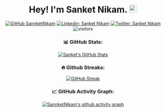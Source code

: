 <div align="center">
 
# Hey! I'm Sanket Nikam. <img src="https://media.giphy.com/media/hvRJCLFzcasrR4ia7z/giphy.gif" width="25px">
 
[![GitHub SannketNikam](https://img.shields.io/github/followers/SannketNikam?label=follow&style=social)](https://github.com/SannketNikam)
[![Linkedin: Sanket Nikam](https://img.shields.io/badge/-SannketNikam-blue?style=flat-square&logo=Linkedin&logoColor=white&link=https://www.linkedin.com/in/SannketNikam/)](https://www.linkedin.com/in/SannketNikam/)
[![Twitter: Sanket Nikam](https://img.shields.io/twitter/follow/SannketNikam?style=social)](https://twitter.com/SannketNikam)
 <img src="https://visitor-badge.laobi.icu/badge?page_id=SannketNikam.SannketNikam" alt="visitors"/>

### 📊 GitHub Stats:

 [![Sanket's GitHub Stats](https://github-readme-stats-sigma-five.vercel.app/api?username=SannketNikam&count_private=true&show_icons=true&theme=calm)](https://github.com/SannketNikam/github-readme-stats)

### 🔥 Github Streaks:

[![GitHub Streak](https://github-readme-streak-stats.herokuapp.com?user=sannketnikam&border_radius=8&date_format=j%20M%5B%20Y%5D)](https://git.io/streak-stats)

### 📈 GitHub Activity Graph:
[![SannketNikam's github activity graph](https://github-readme-activity-graph.cyclic.app/graph?username=SannketNikam&layout=compact&theme=github-compact)](https://github.com/SannketNikam/github-readme-activity-graph)

</div>
